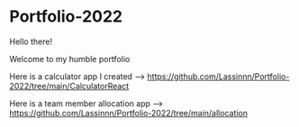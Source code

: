 # Portfolio-2022
Hello there!

Welcome to my humble portfolio

Here is a calculator app I created -->  https://github.com/Lassinnn/Portfolio-2022/tree/main/CalculatorReact

Here is a team member allocation app --> https://github.com/Lassinnn/Portfolio-2022/tree/main/allocation
